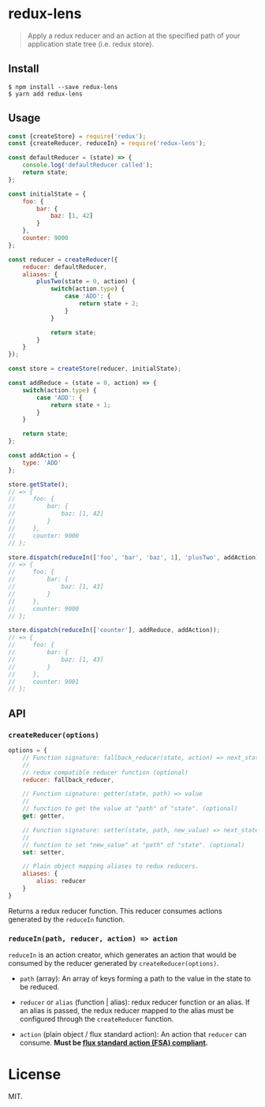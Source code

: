 # redux-lens

> Apply a redux reducer and an action at the specified path of your application state tree (i.e. redux store).

## Install

```
$ npm install --save redux-lens
$ yarn add redux-lens
```

## Usage

```js
const {createStore} = require('redux');
const {createReducer, reduceIn} = require('redux-lens');

const defaultReducer = (state) => {
    console.log('defaultReducer called');
    return state;
};

const initialState = {
    foo: {
        bar: {
            baz: [1, 42]
        }
    },
    counter: 9000
};

const reducer = createReducer({
    reducer: defaultReducer,
    aliases: {
        plusTwo(state = 0, action) {
            switch(action.type) {
                case 'ADD': {
                    return state + 2;
                }
            }

            return state;
        }
    }
});

const store = createStore(reducer, initialState);

const addReduce = (state = 0, action) => {
    switch(action.type) {
        case 'ADD': {
            return state + 1;
        }
    }

    return state;
};

const addAction = {
    type: 'ADD'
};

store.getState();
// => {
//     foo: {
//         bar: {
//             baz: [1, 42]
//         }
//     },
//     counter: 9000
// };

store.dispatch(reduceIn(['foo', 'bar', 'baz', 1], 'plusTwo', addAction));
// => {
//     foo: {
//         bar: {
//             baz: [1, 43]
//         }
//     },
//     counter: 9000
// };

store.dispatch(reduceIn(['counter'], addReduce, addAction));
// => {
//     foo: {
//         bar: {
//             baz: [1, 43]
//         }
//     },
//     counter: 9001
// };
```

## API

### `createReducer(options)`

```js
options = {
    // Function signature: fallback_reducer(state, action) => next_state
    //
    // redux compatible reducer function (optional)
    reducer: fallback_reducer,

    // Function signature: getter(state, path) => value
    //
    // function to get the value at "path" of "state". (optional)
    get: getter,

    // Function signature: setter(state, path, new_value) => next_state
    //
    // function to set "new_value" at "path" of "state". (optional)
    set: setter,

    // Plain object mapping aliases to redux reducers.
    aliases: {
        alias: reducer
    }
}
```

Returns a redux reducer function. This reducer consumes actions generated by the `reduceIn` function.

### `reduceIn(path, reducer, action) => action`

`reduceIn` is an action creator, which generates an action that would be consumed by the reducer generated by `createReducer(options)`.

- `path` (array): An array of keys forming a path to the value in the state to be reduced.

- `reducer` or `alias` (function | alias): redux reducer function or an alias. If an alias is passed, the redux reducer mapped to the alias must be configured through the `createReducer` function.

- `action` (plain object / flux standard action): An action that `reducer` can consume. **Must be [flux standard action (FSA) compliant](https://github.com/acdlite/flux-standard-action).**

License
=======

MIT.
